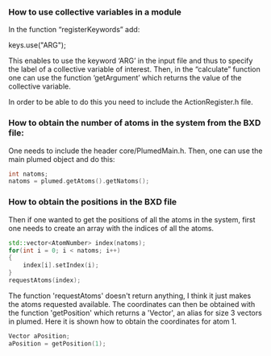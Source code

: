 ### How to use collective variables in a module

In the function “registerKeywords” add:

keys.use("ARG");

This enables to use the keyword ‘ARG’ in the input file and thus to specify the label of a collective variable of interest. 
Then, in the “calculate” function one can use the function ‘getArgument’ which returns the value of the collective variable.

In order to be able to do this you need to include the ActionRegister.h file.


### How to obtain the number of atoms in the system from the BXD file:

One needs to include the header core/PlumedMain.h.
Then, one can use the main plumed object and do this:

```c++
int natoms;
natoms = plumed.getAtoms().getNatoms();
```

### How to obtain the positions in the BXD file

Then if one wanted to get the positions of all the atoms in the system, first one needs to create an array with the indices of all the atoms.

```c++
std::vector<AtomNumber> index(natoms);
for(int i = 0; i < natoms; i++)
{
    index[i].setIndex(i);
}
requestAtoms(index);
```

The function 'requestAtoms' doesn't return anything, I think it just makes the atoms requested available. The coordinates can then be obtained with the function 'getPosition' which returns a 'Vector', an alias for size 3 vectors in plumed. Here it is shown how to obtain the coordinates for atom 1.

```c++
Vector aPosition;   
aPosition = getPosition(1);
```

